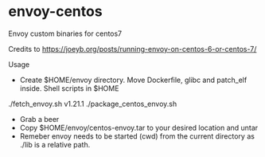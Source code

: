 # envoy-centos
Envoy custom binaries for centos7

Credits to https://joeyb.org/posts/running-envoy-on-centos-6-or-centos-7/

Usage
- Create $HOME/envoy directory. Move Dockerfile, glibc and patch_elf inside. Shell scripts in $HOME

./fetch_envoy.sh v1.21.1
./package_centos_envoy.sh

- Grab a beer
- Copy $HOME/envoy/centos-envoy.tar to your desired location and untar
- Remeber envoy needs to be started (cwd) from the current directory as ./lib is a relative path.


